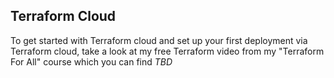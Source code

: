 ## Terraform Cloud

To get started with Terraform cloud and set up your first deployment via Terraform cloud, take a look at my free Terraform video from my "Terraform For All" course which you can find *TBD*